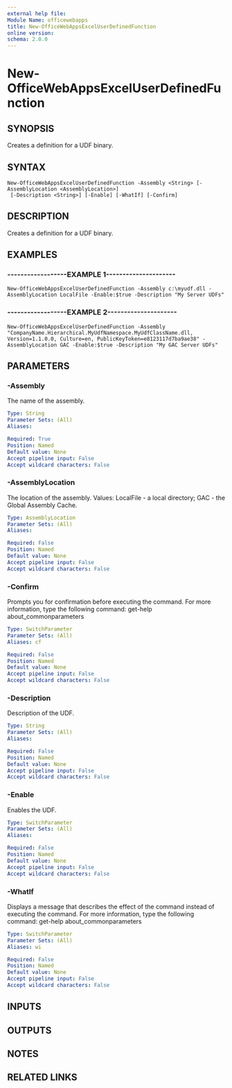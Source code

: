 ```yaml
---
external help file:
Module Name: officewebapps
title: New-OfficeWebAppsExcelUserDefinedFunction
online version:
schema: 2.0.0
---
```


# New-OfficeWebAppsExcelUserDefinedFunction

## SYNOPSIS
Creates a definition for a UDF binary.

## SYNTAX

```
New-OfficeWebAppsExcelUserDefinedFunction -Assembly <String> [-AssemblyLocation <AssemblyLocation>]
 [-Description <String>] [-Enable] [-WhatIf] [-Confirm]
```

## DESCRIPTION
Creates a definition for a UDF binary.

## EXAMPLES

### ------------------EXAMPLE 1---------------------
```
New-OfficeWebAppsExcelUserDefinedFunction -Assembly c:\myudf.dll -AssemblyLocation LocalFile -Enable:$true -Description "My Server UDFs"
```

### ------------------EXAMPLE 2---------------------
```
New-OfficeWebAppsExcelUserDefinedFunction -Assembly "CompanyName.Hierarchical.MyUdfNamespace.MyUdfClassName.dll, Version=1.1.0.0, Culture=en, PublicKeyToken=e8123117d7ba9ae38" -AssemblyLocation GAC -Enable:$true -Description "My GAC Server UDFs"
```

## PARAMETERS

### -Assembly
The name of the assembly.

```yaml
Type: String
Parameter Sets: (All)
Aliases: 

Required: True
Position: Named
Default value: None
Accept pipeline input: False
Accept wildcard characters: False
```

### -AssemblyLocation
The location of the assembly.
Values: LocalFile - a local directory; GAC - the Global Assembly Cache.

```yaml
Type: AssemblyLocation
Parameter Sets: (All)
Aliases: 

Required: False
Position: Named
Default value: None
Accept pipeline input: False
Accept wildcard characters: False
```

### -Confirm
Prompts you for confirmation before executing the command.
For more information, type the following command: get-help about_commonparameters

```yaml
Type: SwitchParameter
Parameter Sets: (All)
Aliases: cf

Required: False
Position: Named
Default value: None
Accept pipeline input: False
Accept wildcard characters: False
```

### -Description
Description of the UDF.

```yaml
Type: String
Parameter Sets: (All)
Aliases: 

Required: False
Position: Named
Default value: None
Accept pipeline input: False
Accept wildcard characters: False
```

### -Enable
Enables the UDF.

```yaml
Type: SwitchParameter
Parameter Sets: (All)
Aliases: 

Required: False
Position: Named
Default value: None
Accept pipeline input: False
Accept wildcard characters: False
```

### -WhatIf
Displays a message that describes the effect of the command instead of executing the command.
For more information, type the following command: get-help about_commonparameters

```yaml
Type: SwitchParameter
Parameter Sets: (All)
Aliases: wi

Required: False
Position: Named
Default value: None
Accept pipeline input: False
Accept wildcard characters: False
```

## INPUTS

## OUTPUTS

## NOTES

## RELATED LINKS